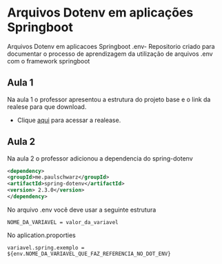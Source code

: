 
# Arquivos Dotenv em aplicações Springboot
Arquivos Dotenv em aplicacoes Springboot .env- Repositorio criado para documentar o processo de aprendizagem da utilização de arquivos .env com o framework springboot

## Aula 1
Na aula 1 o professor apresentou a estrutura do projeto base e o link da realese para que download.

- Clique [aqui](https://github.com/treinaweb/treinaweb-spring-dotenv/releases/tag/v1.0) para acessar a realease.

## Aula 2
Na aula 2 o professor adicionou a dependencia do spring-dotenv

```xml
<dependency>
<groupId>me.paulschwarz</groupId>
<artifactId>spring-dotenv</artifactId>
<version> 2.3.0</version>
</dependency>
```
No arquivo .env você deve usar a seguinte estrutura

```.env
NOME_DA_VARIAVEL = valor_da_variavel
```

No aplication.proporties 

```.properties
variavel.spring.exemplo = ${env.NOME_DA_VARIAVEL_QUE_FAZ_REFERENCIA_NO_DOT_ENV}
```
